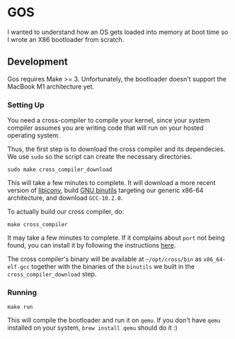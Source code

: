 # GOS
I wanted to understand how an OS gets loaded into memory at boot time so I wrote an X86 bootloader from scratch.

## Development

Gos requires Make >= 3. Unfortunately, the bootloader doesn't support the MacBook M1 architecture yet.

### Setting Up

You need a cross-compiler to compile your kernel, since your system compiler 
assumes you are writing code that will run on your hosted operating system.

Thus, the first step is to download the cross compiler and its dependecies. We use `sudo` so the script can create the necessary directories.

```shell
sudo make cross_compiler_download
```

This will take a few minutes to complete. It will download a more recent version of [libiconv](https://www.gnu.org/software/libiconv/),
build [GNU binutils](https://wiki.osdev.org/Binutils) targeting our
generic x86-64 architecture, and download `GCC-10.2.0`.

To actually build our cross compiler, do:

```shell
make cross_compiler
```

It may take a few minutes to complete. If it complains about `port` not being found, you can install it by following the instructions [here](https://www.macports.org/install.php).

The cross compiler's binary will be available at `~/opt/cross/bin` as 
`x86_64-elf-gcc` together with the binaries of the `binutils` we built in the `cross_compiler_download` step.

### Running

```shell
make run
```

This will compile the bootloader and run it on `qemu`. If you don't have `qemu` installed on your system, `brew install qemu` should do it :)

